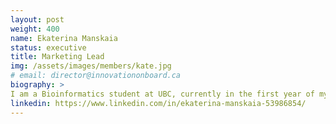 ```yaml
---
layout: post
weight: 400
name: Ekaterina Manskaia
status: executive
title: Marketing Lead
img: /assets/images/members/kate.jpg
# email: director@innovationonboard.ca
biography: >
I am a Bioinformatics student at UBC, currently in the first year of my Master's program. My primary interest lies in computer-aided drug discovery, specifically implementing machine learning techniques to enhance virtual screening. The opportunity to be part of InnovationOnBoard excites me as it provides hands-on experience in translating scientific and business ideas into innovative projects.
linkedin: https://www.linkedin.com/in/ekaterina-manskaia-53986854/
---
```

